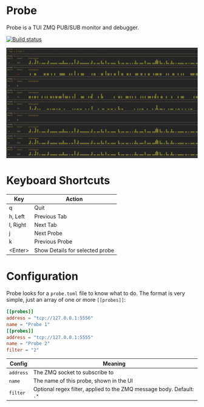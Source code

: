 # Probe

Probe is a TUI ZMQ PUB/SUB monitor and debugger.

[![Build status](https://github.com/ckoehler/probe/workflows/ci/badge.svg)](https://github.com/ckoehler/probe/actions)


![screenshot](assets/screen1.png)

# Keyboard Shortcuts

| Key       | Action                          |
| ----      | -----                           |
| q         | Quit                            |
| h, Left   | Previous Tab                    |
| l, Right  | Next Tab                        |
| j         | Next Probe                      |
| k         | Previous Probe                  |
| \<Enter\> | Show Details for selected probe |

# Configuration 

Probe looks for a `probe.toml` file to know what to do. The format is very simple, just an array of one or more `[[probes]]`: 

```toml
[[probes]]
address = "tcp://127.0.0.1:5556"
name = "Probe 1"
[[probes]]
address = "tcp://127.0.0.1:5555"
name = "Probe 2"
filter = "2"
```


| Config   | Meaning    |
|--------------- | --------------- |
| `address`   | The ZMQ socket to subscribe to   |
| `name`   | The name of this probe, shown in the UI   |
| `filter`   | Optional regex filter, applied to the ZMQ message body. Default: `.*`   |
